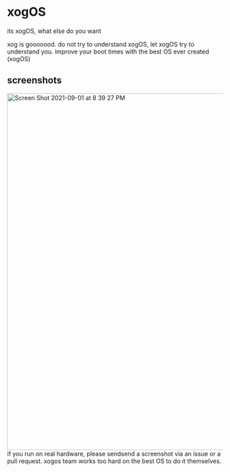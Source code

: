 # xogOS
its xogOS, what else do you want

xog is gooooood. do not try to understand xogOS, let xogOS try to understand you. improve your boot times with the best OS ever created (xogOS)

## screenshots
<img width="832" alt="Screen Shot 2021-09-01 at 8 39 27 PM" src="https://user-images.githubusercontent.com/42911957/131767674-1b91a9b6-d526-4004-b944-1f088c4a97ad.png">
if you run on real hardware, please sendsend a screenshot via an issue or a pull request. xogos team works too hard on the best OS to do it themselves.
